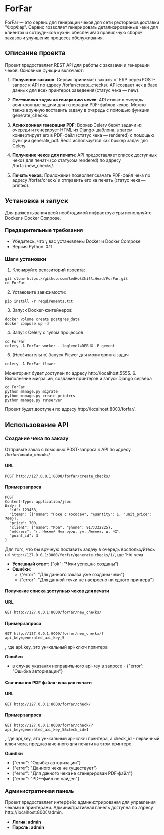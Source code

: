 # ForFar

ForFar — это сервис для генерации чеков для сети ресторанов доставки "ФорФар". 
Сервис позволяет генерировать детализированные чеки для клиентов и сотрудников кухни, 
обеспечивая правильную сборку заказов и улучшение процесса обслуживания.

## Описание проекта

Проект предоставляет REST API для работы с заказами и генерации чеков. Основные функции включают:

1. **Получение заказов**: Сервис принимает заказы от ERP через POST-запрос к API по адресу /forfar/create_checks/. 
API создает чек в базе данных для всех принтеров заведения (статус чека — new).

2. **Постановка задач на генерацию чеков**: API ставит в очередь асинхронные задачи для генерации PDF-файлов чеков. 
Можно также вручную поставить задачу в очередь с помощью функции generate_checks.

3. **Асинхронная генерация PDF**: Воркер Celery берет задачи из очереди и генерирует HTML из Django-шаблона, а затем конвертирует его в PDF-файл (статус чека — rendered) с помощью функции generate_pdf.
Redis используется как брокер задач для Celery.

4. **Получение чеков для печати**: API предоставляет список доступных чеков для печати (со статусом rendered) по адресу /forfar/new_checks/.

5. **Печать чеков**: Приложение позволяет скачать PDF-файл чека по адресу /forfar/check/ и отправить его на печать (статус чека — printed).

## Установка и запуск

Для развертывания всей необходимой инфраструктуры используйте Docker и Docker Compose.

### Предварительные требования

- Убедитесь, что у вас установлены Docker и Docker Compose
- Версия Python: 3.11

### Шаги установки

1. Клонируйте репозиторий проекта:

```
git clone https://github.com/RedHotChilliHead/ForFar.git
cd ForFar
```
2. Установите зависимости:
```
pip install -r requirements.txt
```
3. Запуск Docker-контейнеров:
```
docker volume create postgres_data
docker compose up -d
```
4. Запуск Celery с пулом процессов
```
cd ForFar
celery -A ForFar worker --loglevel=DEBUG -P gevent
```
5. (Необязательно) Запуск Flower для мониторинга задач
```
celery -A ForFar flower
```
Мониторинг будет доступен по адресу http://localhost:5555.
6. Выполнение миграций, создание принтеров и запуск Django сервера
```
cd ForFar
python manage.py migrate
python manage.py create_printers
python manage.py runserver
```
Проект будет доступен по адресу http://localhost:8000/forfar/.

## Использование API

### Создание чека по заказу

Отправьте заказ с помощью POST-запроса к API по адресу /forfar/create_checks/

#### URL

```
POST http://127.0.0.1:8000/forfar/create_checks/
```
#### Пример запроса

```
POST
Content-Type: application/json
Body: {
  "id": 123458,
  "items": [{"name": "Поке с лососем", "quantity": 1, "unit_price": 700}],
  "price": 700,
  "client": {"name": "Ира", "phone": 9173332225},
  "address": "г. Нижний Новгород, ул. Ленина, д. 42",
  "point_id": 3
}
```
Для того, что бы вручную поставить задачу в очередь воспользуйтесь url
`http://127.0.0.1:8000/forfar/generate-checks/1/`, где 1-id чека

- **Успешный ответ**: {"ok": "Чеки успешно созданы"}
- **Ошибки**:
  - {"error": "Для данного заказа уже созданы чеки"}
  - {"error": "Для данной точки не настроено ни одного принтера"}

#### Получение списка доступных чеков для печати

#### URL

```
GET http://127.0.0.1:8000/forfar/new_checks/
```
#### Пример запроса

```
GET http://127.0.0.1:8000/forfar/new_checks/?api_key=generated_api_key_5
```
, где api_key, это уникальный api-ключ принтера

**Ошибки**:
  - в случае указания неправильного api-key в запросе - {"error": "Ошибка авторизации"}

#### Скачивание PDF файла чека для печати

#### URL

```
GET http://127.0.0.1:8000/forfar/check/
```
#### Пример запроса

```
GET http://127.0.0.1:8000/forfar/check/?api_key=generated_api_key_5&check_id=1
```
, где api_key, это уникальный api-ключ принтера, а check_id - первичный ключ чека, предназначенного для печати на этом принтере

**Ошибки**:
- {"error": "Ошибка авторизации"}
- {"error": "Данного чека не существует"}
- {"error": "Для данного чека не сгенерирован PDF-файл"}
- {"error": "PDF-файл не найден"}

### Администратичная панель

Проект предоставляет интерфейс администрирования для управления чеками и принтерами. Административная панель доступна по адресу http://localhost:8000/admin.

- **Логин: admin**
- **Пароль: admin**
